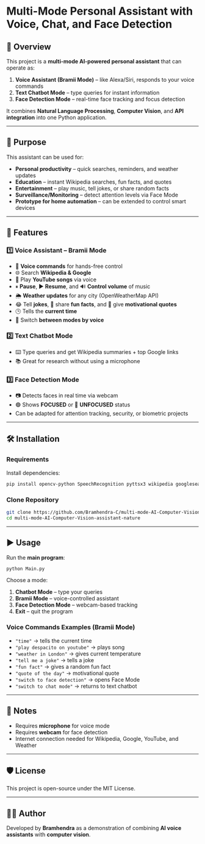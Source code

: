 # Multi-Mode Personal Assistant with Voice, Chat, and Face Detection

## 📌 Overview
This project is a **multi-mode AI-powered personal assistant** that can operate as:
1. **Voice Assistant (Bramii Mode)** – like Alexa/Siri, responds to your voice commands
2. **Text Chatbot Mode** – type queries for instant information
3. **Face Detection Mode** – real-time face tracking and focus detection

It combines **Natural Language Processing**, **Computer Vision**, and **API integration** into one Python application.

---

## 🎯 Purpose
This assistant can be used for:
- **Personal productivity** – quick searches, reminders, and weather updates
- **Education** – instant Wikipedia searches, fun facts, and quotes
- **Entertainment** – play music, tell jokes, or share random facts
- **Surveillance/Monitoring** – detect attention levels via Face Mode
- **Prototype for home automation** – can be extended to control smart devices

---

## 🚀 Features

### 1️⃣ Voice Assistant – Bramii Mode
- 🎤 **Voice commands** for hands-free control
- 🌐 Search **Wikipedia & Google**
- 🎵 Play **YouTube songs** via voice
- ⏸ **Pause**, ▶ **Resume**, and 🔊 **Control volume** of music
- 🌦 **Weather updates** for any city (OpenWeatherMap API)
- 😂 Tell **jokes**, 🧠 share **fun facts**, and 💬 give **motivational quotes**
- 🕒 Tells the **current time**
- 🔄 Switch **between modes by voice**

### 2️⃣ Text Chatbot Mode
- ⌨️ Type queries and get Wikipedia summaries + top Google links
- 📚 Great for research without using a microphone

### 3️⃣ Face Detection Mode
- 📷 Detects faces in real time via webcam
- 🟢 Shows **FOCUSED** or 🔴 **UNFOCUSED** status
- Can be adapted for attention tracking, security, or biometric projects

---

## 🛠 Installation

### Requirements
Install dependencies:
```bash
pip install opencv-python SpeechRecognition pyttsx3 wikipedia googlesearch-python pytube pywhatkit pygame pyjokes requests
```

### Clone Repository
```bash
git clone https://github.com/Bramhendra-C/multi-mode-AI-Computer-Vision-assistant-nature
cd multi-mode-AI-Computer-Vision-assistant-nature
```

---

## ▶ Usage

Run the **main program**:
```bash
python Main.py
```

Choose a mode:
1. **Chatbot Mode** – type your queries
2. **Bramii Mode** – voice-controlled assistant
3. **Face Detection Mode** – webcam-based tracking
4. **Exit** – quit the program

### Voice Commands Examples (Bramii Mode)
- `"time"` → tells the current time  
- `"play despacito on youtube"` → plays song  
- `"weather in London"` → gives current temperature  
- `"tell me a joke"` → tells a joke  
- `"fun fact"` → gives a random fun fact  
- `"quote of the day"` → motivational quote  
- `"switch to face detection"` → opens Face Mode  
- `"switch to chat mode"` → returns to text chatbot

---

## 📌 Notes
- Requires **microphone** for voice mode
- Requires **webcam** for face detection
- Internet connection needed for Wikipedia, Google, YouTube, and Weather

---

## 🛡 License
This project is open-source under the MIT License.

---

## 👨‍💻 Author
Developed by **Bramhendra** as a demonstration of combining **AI voice assistants** with **computer vision**.
